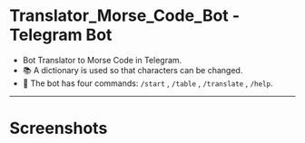 # Translator_Morse_Code_Bot - Telegram Bot

-  Bot Translator to Morse Code in Telegram.
- :books: A dictionary is used so that characters can be changed.
- :open_file_folder: The bot has four commands: `/start` , `/table` , `/translate` , `/help`.

---

# Screenshots
